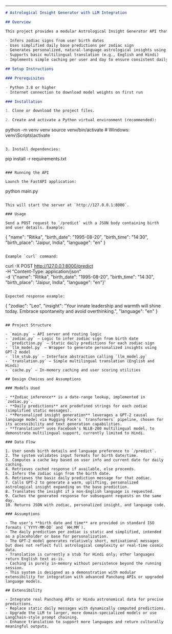 ***
```markdown
# Astrological Insight Generator with LLM Integration

## Overview

This project provides a modular Astrological Insight Generator API that:

- Infers zodiac signs from user birth dates
- Uses simplified daily base predictions per zodiac sign
- Generates personalized, natural-language astrological insights using a Large Language Model (Hugging Face GPT-2)
- Supports basic multilingual translation (e.g., English and Hindi)
- Implements simple caching per user and day to ensure consistent daily insights

## Setup Instructions

### Prerequisites

- Python 3.8 or higher
- Internet connection to download model weights on first run

### Installation

1. Clone or download the project files.

2. Create and activate a Python virtual environment (recommended):

   ```
   python -m venv venv
   source venv/bin/activate  # Windows: venv\Scripts\activate
   ```

3. Install dependencies:

   ```
   pip install -r requirements.txt
   ```

### Running the API

Launch the FastAPI application:

```
python main.py
```

This will start the server at `http://127.0.0.1:8000`.

### Usage

Send a POST request to `/predict` with a JSON body containing birth and user details. Example:

```
{
  "name": "Ritika",
  "birth_date": "1995-08-20",
  "birth_time": "14:30",
  "birth_place": "Jaipur, India",
  "language": "en"
}
```

Example `curl` command:

```
curl -X POST http://127.0.0.1:8000/predict \
-H "Content-Type: application/json" \
-d '{"name": "Ritika", "birth_date": "1995-08-20", "birth_time": "14:30", "birth_place": "Jaipur, India", "language": "en"}'
```

Expected response example:

```
{
  "zodiac": "Leo",
  "insight": "Your innate leadership and warmth will shine today. Embrace spontaneity and avoid overthinking.",
  "language": "en"
}
```

## Project Structure

- `main.py` — API server and routing logic
- `zodiac.py` — Logic to infer zodiac sign from birth date
- `prediction.py` — Static daily predictions for each zodiac sign
- `llm_model.py` — Wrapper to generate personalized insights using GPT-2 model
- `llm_stub.py` — Interface abstraction calling `llm_model.py`
- `translation.py` — Simple multilingual translation (English and Hindi)
- `cache.py` — In-memory caching and user scoring utilities

## Design Choices and Assumptions

### Models Used

- **Zodiac inference** is a date-range lookup, implemented in `zodiac.py`.
- **Daily predictions** are predefined strings for each zodiac (simplified static messages).
- **Personalized insight generation** leverages a GPT-2 causal language model via Hugging Face's `transformers` pipeline, chosen for its accessibility and text generation capabilities.
- **Translation** uses Facebook's NLLB-200 multilingual model, to demonstrate multilingual support, currently limited to Hindi.

### Data Flow

1. User sends birth details and language preference to `/predict`.
2. The system validates input formats for birth date/time.
3. Computes a cache key based on user info and current date for daily caching.
4. Retrieves cached response if available, else proceeds.
5. Infers the zodiac sign from the birth date.
6. Retrieves the basic daily prediction message for that zodiac.
7. Calls GPT-2 to generate a warm, uplifting, personalized astrological insight expanding on the base prediction.
8. Translates the insight if a non-English language is requested.
9. Caches the generated response for subsequent requests on the same day.
10. Returns JSON with zodiac, personalized insight, and language code.

### Assumptions

- The user's **birth date and time** are provided in standard ISO formats (`YYYY-MM-DD` and `HH:MM`).
- The daily prediction per zodiac is static and simplified, intended as a placeholder or base for personalization.
- The GPT-2 model generates relatively short, motivational messages but does not reflect full astrological complexity or real-time cosmic data.
- Translation is currently a stub for Hindi only; other languages return English text as-is.
- Caching is purely in-memory without persistence beyond the running session.
- This system is designed as a demonstration with modular extensibility for integration with advanced Panchang APIs or upgraded language models.

## Extensibility

- Integrate real Panchang APIs or Hindu astronomical data for precise predictions.
- Replace static daily messages with dynamically computed predictions.
- Upgrade the LLM to larger, more domain-specialized models or use LangChain-style prompt chaining.
- Enhance translation to support more languages and return culturally meaningful outputs.

